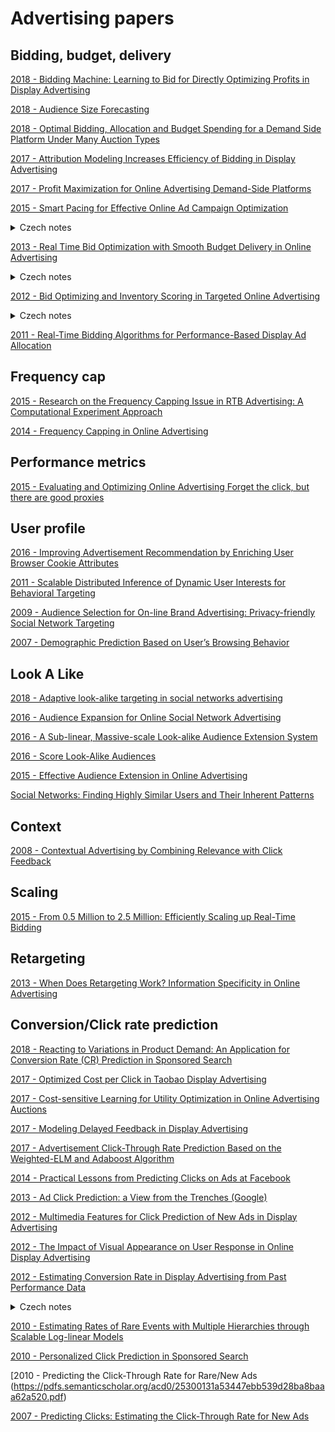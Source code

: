 # Advertising papers

## Bidding,  budget, delivery
[2018 - Bidding Machine: Learning to Bid for Directly Optimizing Profits in Display Advertising](https://arxiv.org/pdf/1803.02194.pdf)

[2018 - Audience Size Forecasting](http://delivery.acm.org/10.1145/3220000/3219893/p744-shi.pdf?ip=194.228.13.109&id=3219893&acc=OPENTOC&key=4D4702B0C3E38B35%2E4D4702B0C3E38B35%2E4D4702B0C3E38B35%2E054E54E275136550&__acm__=1562700116_324a5d17e38a06a6d1fe2d885ff5a19b)

[2018 - Optimal Bidding, Allocation and Budget Spending for a Demand Side Platform Under Many Auction Types](https://arxiv.org/pdf/1805.11645.pdf)

[2017 - Attribution Modeling Increases Efficiency of Bidding in Display Advertising](https://arxiv.org/pdf/1707.06409.pdf)

[2017 - Profit Maximization for Online Advertising Demand-Side Platforms](https://arxiv.org/pdf/1706.01614.pdf)

[2015 - Smart Pacing for Effective Online Ad Campaign Optimization](https://arxiv.org/pdf/1506.05851.pdf)
<details>
  <summary>Czech notes</summary>
  Ad requesty jsou rozdeleny do vice skupin, dle predikovaneho vykonu (CTR, CR). Kazda skupina ma vypocten pacing rate. Algoritmus se snazi bidovat na skupiny s nejvyse predikovanou hodnotou pokud stiha odtacet budget. Adaptivne upravuje pacing rate dle toho jak odtaci. Kdyz nestiha odtacet, zvysuje pacing rate i pro skupiny s mensim vykonem, napr. s nizsim CTR prediction. 
  </details>

[2013 - Real Time Bid Optimization with Smooth Budget Delivery in Online Advertising](https://arxiv.org/abs/1305.3011)
<details>
  <summary>Czech notes</summary>
  Maximalizace dosazeni daneho cile (CTR, CR, eCPC, eCPA) pri dodrzeni rozlozeni budgetu v ramci celeho behu kampane. Budget lze rozkladat na casove sloty dle cile, napr. utracet nejvice v hodinach kdy se nejvice nakupuje na shopu, ci klika. Metoda stavi na metrice pancing rate, tedy urceni idealniho poctu bidu ze vsech adrequestu, odpovidajicich cileni, abychom odtaceli spravne budget.  Dale hledame hladinu predikovane CTR, CR kdy ma smysl jeste bidovat a s jakou cenou.
  </details>

[2012 - Bid Optimizing and Inventory Scoring in Targeted Online Advertising](http://www0.cs.ucl.ac.uk/staff/w.zhang/rtb-papers/lin-bid.pdf)
<details>
  <summary>Czech notes</summary>
  
  Modifikace zakladni ceny bidu dle predikce pravdepodobnosti konverze dle inventory. Ma cenu bidovat s dvakrat vetsi cenou pro uzivatel, kteri maji dvakrat vetsi pravdepodobnost konverze. Inventory, kontext zobrazeni stranky ma vliv na konverzi. Typ cteni (clanek o SQL nebo bulvar), viditelnost reklam, atd. meni pravdepodobnost konverze. Zkouseli vice bidovacich strategii, 1 - pomerne menit bid price dle predikovane CVR, 2 - agresivni pristup,  zarezavat uzivatele s malou pravdepodobnosti konverze (<0.8), bidovat dvakrat vice pro dobe uzivatele CVR>1.2 a 3 - baseline, bidovat konstani cenu. Druha stategie mela nejvetsi CVR, ale take vetsi CPA (mensi marze pro DSP). Vhodne pro nove klienty, kteri porovnavaji vykon s jinymi systemy.       
  </details>

[2011 - Real-Time Bidding Algorithms for Performance-Based Display Ad Allocation](http://www0.cs.ucl.ac.uk/staff/w.zhang/rtb-papers/rtb-perf-bid.pdf)






## Frequency cap
[2015 - Research on the Frequency Capping Issue in RTB Advertising: A Computational Experiment Approach](https://www.researchgate.net/publication/333310382_Research_on_the_Frequency_Capping_Issue_in_RTB_Advertising_A_Computational_Experiment_Approach)

[2014 - Frequency Capping in Online Advertising](https://theory.epfl.ch/moranfe/Publications/Journals/Journal%20of%20Scheduling%202014.pdf)

## Performance metrics
[2015 - Evaluating and Optimizing Online Advertising Forget the click, but there are good proxies](https://core.ac.uk/download/pdf/43024035.pdf)

## User profile
[2016 - Improving Advertisement Recommendation by Enriching User Browser Cookie Attributes](https://dl.acm.org/citation.cfm?id=2983374&dl=ACM&coll=DL)

[2011 - Scalable Distributed Inference of Dynamic User Interests for Behavioral Targeting](http://citeseerx.ist.psu.edu/viewdoc/download?doi=10.1.1.296.3731&rep=rep1&type=pdf)

[2009 - Audience Selection for On-line Brand Advertising: Privacy-friendly Social Network Targeting](https://www.erim.eur.nl/fileadmin/centre_content/future_energy_business/images/informs_award/2009/Social_Network_Audience_selection.pdf)

[2007 - Demographic Prediction Based on User’s Browsing Behavior](https://www2007.org/papers/paper686.pdf)

## Look A Like
[2018 - Adaptive look-alike targeting in social networks advertising](https://www.sciencedirect.com/science/article/pii/S1877050918315692)

[2016 - Audience Expansion for Online Social Network Advertising](https://www.kdd.org/kdd2016/papers/files/adf0483-liuA.pdf)

[2016 - A Sub-linear, Massive-scale Look-alike Audience Extension System](http://proceedings.mlr.press/v53/ma16.pdf)

[2016 - Score Look-Alike Audiences](https://ieeexplore.ieee.org/abstract/document/7836728)

[2015 - Effective Audience Extension in Online Advertising](https://dl.acm.org/citation.cfm?id=2788603)

[Social Networks: Finding Highly Similar Users and Their Inherent Patterns](https://pdfs.semanticscholar.org/d1c9/8fa2a273d24e0ea055d7d93ab9e36a59302e.pdf)

## Context
[2008 - Contextual Advertising by Combining Relevance with Click Feedback](http://citeseerx.ist.psu.edu/viewdoc/download?doi=10.1.1.129.6137&rep=rep1&type=pdf)

## Scaling
[2015 - From 0.5 Million to 2.5 Million: Efficiently Scaling up Real-Time Bidding](http://www0.cs.ucl.ac.uk/staff/w.zhang/rtb-papers/turn-throatling.pdf)

## Retargeting
[2013 - When Does Retargeting Work? Information Specificity in Online Advertising](http://citeseerx.ist.psu.edu/viewdoc/download?doi=10.1.1.572.1526&rep=rep1&type=pdf)

## Conversion/Click rate prediction

[2018 - Reacting to Variations in Product Demand: An Application for Conversion Rate (CR) Prediction in Sponsored Search](https://arxiv.org/pdf/1806.08211.pdf)

[2017 - Optimized Cost per Click in Taobao Display Advertising](https://arxiv.org/pdf/1703.02091.pdf)

[2017 - Cost-sensitive Learning for Utility Optimization in Online Advertising Auctions](https://arxiv.org/pdf/1603.03713.pdf)

[2017 - Modeling Delayed Feedback in Display Advertising](https://arxiv.org/pdf/1603.03713.pdf)

[2017 - Advertisement Click-Through Rate Prediction Based on the Weighted-ELM and Adaboost Algorithm](https://www.researchgate.net/publication/320986634_Advertisement_Click-Through_Rate_Prediction_Based_on_the_Weighted-ELM_and_Adaboost_Algorithm)

[2014 - Practical Lessons from Predicting Clicks on Ads at Facebook](https://quinonero.net/Publications/predicting-clicks-facebook.pdf)

[2013 - Ad Click Prediction: a View from the Trenches (Google)](https://static.googleusercontent.com/media/research.google.com/en//pubs/archive/41159.pdf)

[2012 - Multimedia Features for Click Prediction of New Ads in Display Advertising](https://maths-people.anu.edu.au/~johnm/courses/mathdm/talks/dimitri-clickadvert.pdf)

[2012 - The Impact of Visual Appearance on User Response in Online Display Advertising](https://arxiv.org/pdf/1202.2158.pdf)

[2012 - Estimating Conversion Rate in Display Advertising from Past Performance Data](http://wnzhang.net/share/rtb-papers/cvr-est.pdf)
<details>
  <summary>Czech notes</summary>
  
  Uzivatele, publishery a advertisery rozdeluji do taxonomii. Predikuji CVR na zaklade historickych statistik. Jake maji CVR podobni    uzivatele na podobnych webech. Pro predikci vyuzivaji logistickou regresi.   
</details>

[2010 - Estimating Rates of Rare Events with Multiple Hierarchies through Scalable Log-linear Models](https://web.njit.edu/~zhiwei/CS732/papers/Agarwal_KDD2010.pdf)

[2010 - Personalized Click Prediction in Sponsored Search](http://www.wsdm-conference.org/2010/proceedings/docs/p351.pdf)

[2010 - Predicting the Click-Through Rate for Rare/New Ads (https://pdfs.semanticscholar.org/acd0/25300131a53447ebb539d28ba8baaa62a520.pdf)

[2007 - Predicting Clicks: Estimating the Click-Through Rate for New Ads](https://www.microsoft.com/en-us/research/wp-content/uploads/2016/02/predictingclicks.pdf)

